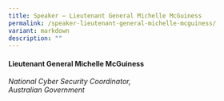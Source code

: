 ```yaml
---
title: Speaker – Lieutenant General Michelle McGuiness
permalink: /speaker-lieutenant-general-michelle-mcguiness/
variant: markdown
description: ""
---
```

#### **Lieutenant General Michelle McGuiness**

*National Cyber Security Coordinator, <br> Australian Government*